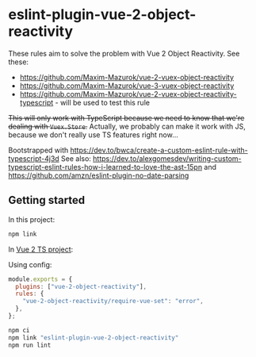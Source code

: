 # eslint-plugin-vue-2-object-reactivity

These rules aim to solve the problem with Vue 2 Object Reactivity.
See these:

- https://github.com/Maxim-Mazurok/vue-2-vuex-object-reactivity
- https://github.com/Maxim-Mazurok/vue-3-vuex-object-reactivity
- https://github.com/Maxim-Mazurok/vue-2-vuex-object-reactivity-typescript - will be used to test this rule

~~This will only work with TypeScript because we need to know that we're dealing with `Vuex.Store`.~~
Actually, we probably can make it work with JS, because we don't really use TS features right now...

Bootstrapped with https://dev.to/bwca/create-a-custom-eslint-rule-with-typescript-4j3d
See also: https://dev.to/alexgomesdev/writing-custom-typescript-eslint-rules-how-i-learned-to-love-the-ast-15pn and https://github.com/amzn/eslint-plugin-no-date-parsing

## Getting started

In this project:

```bash
npm link
```

In [Vue 2 TS project](https://github.com/Maxim-Mazurok/vue-2-vuex-object-reactivity-typescript):

Using config:

```js
module.exports = {
  plugins: ["vue-2-object-reactivity"],
  rules: {
    "vue-2-object-reactivity/require-vue-set": "error",
  },
};
```

```bash
npm ci
npm link "eslint-plugin-vue-2-object-reactivity"
npm run lint
```
